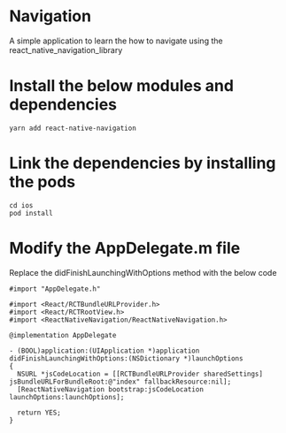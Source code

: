 # Navigation
A simple application to learn the how to navigate using the react_native_navigation_library

# Install the below modules and dependencies

```
yarn add react-native-navigation
```

# Link the dependencies by installing the pods

```
cd ios
pod install
```

# Modify the AppDelegate.m file

Replace the didFinishLaunchingWithOptions method with the below code

```
#import "AppDelegate.h"

#import <React/RCTBundleURLProvider.h>
#import <React/RCTRootView.h>
#import <ReactNativeNavigation/ReactNativeNavigation.h>

@implementation AppDelegate

- (BOOL)application:(UIApplication *)application didFinishLaunchingWithOptions:(NSDictionary *)launchOptions
{
  NSURL *jsCodeLocation = [[RCTBundleURLProvider sharedSettings] jsBundleURLForBundleRoot:@"index" fallbackResource:nil];
  [ReactNativeNavigation bootstrap:jsCodeLocation launchOptions:launchOptions];
  
  return YES;
}
```